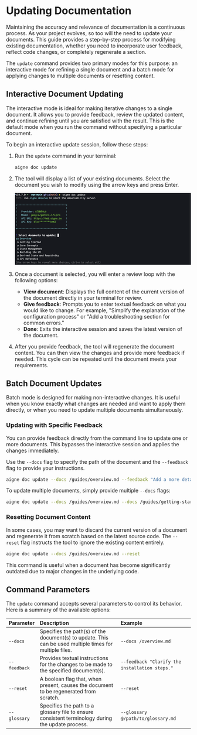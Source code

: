 # Updating Documentation

Maintaining the accuracy and relevance of documentation is a continuous process. As your project evolves, so too will the need to update your documents. This guide provides a step-by-step process for modifying existing documentation, whether you need to incorporate user feedback, reflect code changes, or completely regenerate a section.

The `update` command provides two primary modes for this purpose: an interactive mode for refining a single document and a batch mode for applying changes to multiple documents or resetting content.

## Interactive Document Updating

The interactive mode is ideal for making iterative changes to a single document. It allows you to provide feedback, review the updated content, and continue refining until you are satisfied with the result. This is the default mode when you run the command without specifying a particular document.

To begin an interactive update session, follow these steps:

1.  Run the `update` command in your terminal:

    ```bash command aigne doc update icon=lucide:terminal
    aigne doc update
    ```

2.  The tool will display a list of your existing documents. Select the document you wish to modify using the arrow keys and press Enter.

    ![Screenshot of the interactive document update prompt, showing a list of documents to choose from.](../assets/screenshots/doc-update.png)

3.  Once a document is selected, you will enter a review loop with the following options:
    *   **View document**: Displays the full content of the current version of the document directly in your terminal for review.
    *   **Give feedback**: Prompts you to enter textual feedback on what you would like to change. For example, "Simplify the explanation of the configuration process" or "Add a troubleshooting section for common errors."
    *   **Done**: Exits the interactive session and saves the latest version of the document.

4.  After you provide feedback, the tool will regenerate the document content. You can then view the changes and provide more feedback if needed. This cycle can be repeated until the document meets your requirements.

## Batch Document Updates

Batch mode is designed for making non-interactive changes. It is useful when you know exactly what changes are needed and want to apply them directly, or when you need to update multiple documents simultaneously.

### Updating with Specific Feedback

You can provide feedback directly from the command line to update one or more documents. This bypasses the interactive session and applies the changes immediately.

Use the `--docs` flag to specify the path of the document and the `--feedback` flag to provide your instructions.

```bash command aigne doc update with feedback icon=lucide:terminal
aigne doc update --docs /guides/overview.md --feedback "Add a more detailed explanation of the core features."
```

To update multiple documents, simply provide multiple `--docs` flags:

```bash command aigne doc update multiple docs icon=lucide:terminal
aigne doc update --docs /guides/overview.md --docs /guides/getting-started.md --feedback "Ensure the tone is consistent across both documents."
```

### Resetting Document Content

In some cases, you may want to discard the current version of a document and regenerate it from scratch based on the latest source code. The `--reset` flag instructs the tool to ignore the existing content entirely.

```bash command aigne doc update with reset icon=lucide:terminal
aigne doc update --docs /guides/overview.md --reset
```

This command is useful when a document has become significantly outdated due to major changes in the underlying code.

## Command Parameters

The `update` command accepts several parameters to control its behavior. Here is a summary of the available options:

| Parameter  | Description                                                                                             | Example                                                  |
| :--------- | :------------------------------------------------------------------------------------------------------ | :------------------------------------------------------- |
| `--docs`   | Specifies the path(s) of the document(s) to update. This can be used multiple times for multiple files. | `--docs /overview.md`                                    |
| `--feedback` | Provides textual instructions for the changes to be made to the specified document(s).                  | `--feedback "Clarify the installation steps."`           |
| `--reset`  | A boolean flag that, when present, causes the document to be regenerated from scratch.                  | `--reset`                                                |
| `--glossary` | Specifies the path to a glossary file to ensure consistent terminology during the update process.       | `--glossary @/path/to/glossary.md`                       |